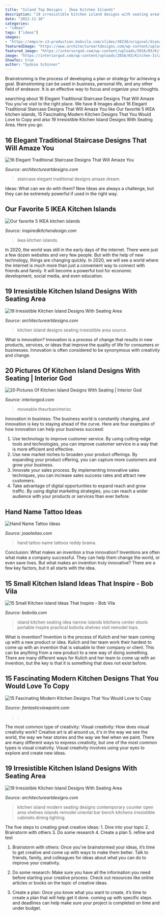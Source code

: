 ```yaml
---
title: "Island Top Designs - Ikea Kitchen Islands"
description: "19 irresistible kitchen island designs with seating area"
date: "2022-11-16"
categories:
- "ideas"
tags: ["ideas"]
images:
- "https://empire-s3-production.bobvila.com/slides/30238/original/diana_kennedy_interiors_pc_Diane_Anton_Photography.jpg?1549670303"
featuredImage: "https://www.architectureartdesigns.com/wp-content/uploads/2015/06/728.jpg"
featured_image: "https://interiorgod.com/wp-content/uploads/2016/03/Kitchen-Island-with-Seating-document-which-is-categorised-within-Kitchen-Island.jpg"
image: "https://interiorgod.com/wp-content/uploads/2016/03/Kitchen-Island-with-Seating-document-which-is-categorised-within-Kitchen-Island.jpg"
ShowToc: true
author: "Sydnie Schinner"
---
```



Brainstroming is the process of developing a plan or strategy for achieving a goal. Brainstroming can be used in business, personal life, and any other field of endeavor. It is an effective way to focus and organize your thoughts.

	

		
searching about 16 Elegant Traditional Staircase Designs That Will Amaze You you've visit to the right place. We have 8 Images about 16 Elegant Traditional Staircase Designs That Will Amaze You like Our favorite 5 IKEA kitchen islands, 15 Fascinating Modern Kitchen Designs That You Would Love to Copy and also 19 Irresistible Kitchen Island Designs With Seating Area. Here you go:
		
    
## 16 Elegant Traditional Staircase Designs That Will Amaze You

<img loading=lazy src="https://www.architectureartdesigns.com/wp-content/uploads/2015/03/16-Elegant-Traditional-Staircase-Designs-That-Will-Amaze-You-11-630x945.jpg" onerror="this.onerror=null;this.src='https://tse3.mm.bing.net/th?id=OIP.BXOZ3TWUSgYx3TVXbPaLoAHaLH&amp;pid=15.1';" alt="16 Elegant Traditional Staircase Designs That Will Amaze You">

_Source: architectureartdesigns.com_

>staircase elegant traditional designs amaze dream. 

	

Ideas: What can we do with them?
New Ideas are always a challenge, but they can be extremely powerful if used in the right way.

    
## Our Favorite 5 IKEA Kitchen Islands

<img loading=lazy src="https://inspiredkitchendesign.com/wp-content/uploads/2013/08/12.-FI-3.jpg" onerror="this.onerror=null;this.src='https://tse4.mm.bing.net/th?id=OIP.HjYsV8qx11vxb1MJW-9j4QHaE7&amp;pid=15.1';" alt="Our favorite 5 IKEA kitchen islands">

_Source: inspiredkitchendesign.com_

>ikea kitchen islands. 

	

In 2020, the world was still in the early days of the internet. There were just a few dozen websites and very few people. But with the help of new technology, things are changing quickly. In 2020, we will see a world where the internet is much more than just a convenient way to connect with friends and family. It will become a powerful tool for economic development, social media, and even education.

    
## 19 Irresistible Kitchen Island Designs With Seating Area

<img loading=lazy src="https://www.architectureartdesigns.com/wp-content/uploads/2015/06/728.jpg" onerror="this.onerror=null;this.src='https://tse3.mm.bing.net/th?id=OIP.cte2xEI_YBw-VwZbNXrEEQHaE8&amp;pid=15.1';" alt="19 Irresistible Kitchen Island Designs With Seating Area">

_Source: architectureartdesigns.com_

>kitchen island designs seating irresistible area source. 

	

What is innovation?
Innovation is a process of change that results in new products, services, or ideas that improve the quality of life for consumers or businesses. Innovation is often considered to be synonymous with creativity and change.

    
## 20 Pictures Of Kitchen Island Designs With Seating | Interior God

<img loading=lazy src="https://interiorgod.com/wp-content/uploads/2016/03/Kitchen-Island-with-Seating-document-which-is-categorised-within-Kitchen-Island.jpg" onerror="this.onerror=null;this.src='https://tse3.mm.bing.net/th?id=OIP.dMEzqCxzvuhHxMWBvOJvxgHaJ4&amp;pid=15.1';" alt="20 Pictures Of Kitchen Island Designs With Seating | Interior God">

_Source: interiorgod.com_

>moveable theurbaninterior. 

	

Innovation in business:
The business world is constantly changing, and innovation is key to staying ahead of the curve. Here are four examples of how innovation can help your business succeed: 
1. Use technology to improve customer service. By using cutting-edge tools and technologies, you can improve customer service in a way that is more efficient and effective.
2. Use new market niches to broaden your product offerings. By expanding your product offering, you can capture more customers and grow your business. 
3. Innovate your sales process. By implementing innovative sales techniques, you can increase sales success rates and attract new customers. 
4. Take advantage of digital opportunities to expand reach and grow traffic. By using digital marketing strategies, you can reach a wider audience with your products or services than ever before.

    
## Hand Name Tattoo Ideas

<img loading=lazy src="https://www.joaoleitao.com/tattoo-name/wp-content/uploads/hand-name-tattoo-design.jpg" onerror="this.onerror=null;this.src='https://tse3.mm.bing.net/th?id=OIP.di4egZRcMq5hzkr8Etc84QHaJ4&amp;pid=15.1';" alt="Hand Name Tattoo Ideas">

_Source: joaoleitao.com_

>hand tattoo name tattoos reddy brama. 

	

Conclusion: What makes an invention a true innovation?
Inventions are often what make a company successful. They can help them change the world, or even save lives. But what makes an invention truly innovative? There are a few key factors, but it all starts with the idea.

    
## 15 Small Kitchen Island Ideas That Inspire - Bob Vila

<img loading=lazy src="https://empire-s3-production.bobvila.com/slides/30238/original/diana_kennedy_interiors_pc_Diane_Anton_Photography.jpg?1549670303" onerror="this.onerror=null;this.src='https://tse1.mm.bing.net/th?id=OIP.OQfE6kMYOC1Ox7qb5OEIyQHaJ4&amp;pid=15.1';" alt="15 Small Kitchen Island Ideas That Inspire - Bob Vila">

_Source: bobvila.com_

>island kitchen seating idea narrow islands kitchens center stools portable inspire practical bobvila shelves visit remodel tops. 

	

What is invention?
Invention is the process of Kulich and her team coming up with a new product or idea. Kulich and her team work their hardest to come up with an invention that is valuable to their company or client. This can be anything from a new product to a new way of doing something. There are many different ways for Kulich and her team to come up with an invention, but the key is that it is something that does not exist before.

    
## 15 Fascinating Modern Kitchen Designs That You Would Love To Copy

<img loading=lazy src="http://www.fantasticviewpoint.com/wp-content/uploads/2015/02/achitecture-elegant-open-floor-house-plans-with-astounding-wooden-furnitures-featuring-living-room-decoration-and-awesome-classic-kitchen-with-white-granite-island-as-well-as-brown-wooden-furnitures-a-718x478-634x422.jpg" onerror="this.onerror=null;this.src='https://tse3.mm.bing.net/th?id=OIP.G9zQQwBiCFboSr9EmGoOeQHaE7&amp;pid=15.1';" alt="15 Fascinating Modern Kitchen Designs That You Would Love to Copy">

_Source: fantasticviewpoint.com_

>. 

	

The most common type of creativity: Visual creativity: How does visual creativity work?
Creative art is all around us, it's in the way we see the world, the way we hear stories and the way we feel when we paint. There are many different ways to express creativity, but one of the most common types is visual creativity. Visual creativity involves using your eyes to explore and create new ideas.

    
## 19 Irresistible Kitchen Island Designs With Seating Area

<img loading=lazy src="https://www.architectureartdesigns.com/wp-content/uploads/2015/06/627.jpg" onerror="this.onerror=null;this.src='https://tse3.mm.bing.net/th?id=OIP.KEAT8_mQ1yDQD_X9PrCr8QHaE3&amp;pid=15.1';" alt="19 Irresistible Kitchen Island Designs With Seating Area">

_Source: architectureartdesigns.com_

>kitchen island modern seating designs contemporary counter open area shelves islands remodel oriental bar bench kitchens irresistible cabinets dining lighting. 

	

The five steps to creating great creative ideas: 1. Dive into your topic 2. Brainstorm with others 3. Do some research 4. Create a plan 5. refine and test
1. Brainstorm with others: Once you’ve brainstormed your ideas, it’s time to get creative and come up with ways to make them better. Talk to friends, family, and colleagues for ideas about what you can do to improve your creativity.
2. Do some research: Make sure you have all the information you need before starting your creative process. Check out resources like online articles or books on the topic of creative ideas.

3. Create a plan: Once you know what you want to create, it’s time to create a plan that will help get it done. coming up with specific steps and deadlines can help make sure your project is completed on time and under budget.


